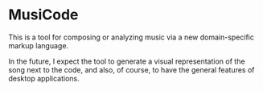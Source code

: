 # MusiCode

This is a tool for composing or analyzing music via
a new domain-specific markup language.

In the future, I expect the tool to generate a
visual representation of the song next to the code,
and also, of course, to have the general features of
desktop applications.